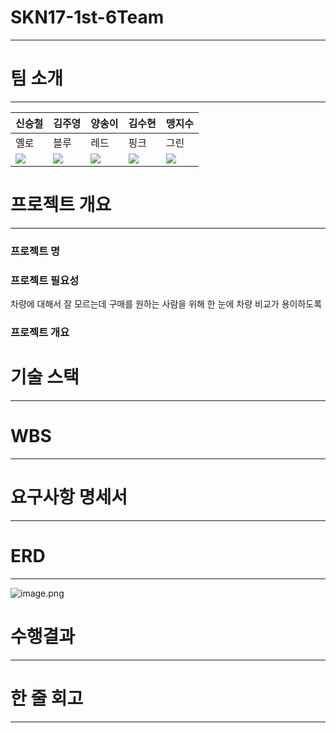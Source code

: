 # SKN17-1st-6Team

---

# 팀 소개

---

| 신승철 | 김주영 | 양송이 | 김수현 | 맹지수 |
| --- | --- | --- | --- | --- |
| 옐로 | 블루 | 레드 | 핑크 | 그린 |
| <img src=https://github.com/user-attachments/assets/6b5dc0be-1185-4e62-9217-21903cf5f18a> | <img src=https://github.com/user-attachments/assets/2e0f6a76-8aaf-4d2c-bb09-9dd9ebe7fe2c> | <img src=https://github.com/user-attachments/assets/bde15f88-13a6-48a2-9564-9b8bac02114b> | <img src=https://github.com/user-attachments/assets/4ef9341c-3e0b-4980-8195-d3aeec930dfe> | <img src=https://github.com/user-attachments/assets/94222fba-384e-4b42-8713-7b4eabf3aa33> |

# 프로젝트 개요

---

### 프로젝트 명

### 프로젝트 필요성

차량에 대해서 잘 모르는데 구매를 원하는 사람을 위해 한 눈에 차량 비교가 용이하도록 

### 프로젝트 개요

# 기술 스택

---

# WBS

---

# 요구사항 명세서

---

# ERD

---

![image.png](attachment:d43475c8-bdfe-4ffa-b25a-e2b7b97b492d:image.png)

# 수행결과

---

# 한 줄 회고

---
